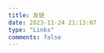 ```yaml
---
title: 友链
date: 2023-11-24 21:13:07
type: "Links"
comments: false
---
```


<div id="qexo-friends"></div>
<link rel="stylesheet" href="https://unpkg.com/qexo-friends/friends.css"/>
<script src="https://cdn.jsdelivr.net/npm/qexo-static@1.6.0/hexo/friends.js"></script>
<script>loadQexoFriends("qexo-friends", "https://qexo-for-blog-d77k.vercel.app/")</script>